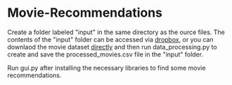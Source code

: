 # Movie-Recommendations

Create a folder labeled "input" in the same directory as the ource files. The contents of the "input" folder can be accessed via [dropbox](https://www.dropbox.com/sh/m444bufmig1paz1/AAA9FAbi-5jcSMzaHNKUgnh8a?dl=0), or you can downlaod the movie dataset [directly](https://www.kaggle.com/datasets/akshaypawar7/millions-of-movies) and then run data_processing.py to create and save the processed_movies.csv file in the "input" folder.

Run gui.py after installing the necessary libraries to find some movie recommendations.
